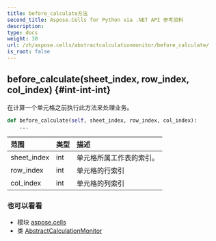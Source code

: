 ```yaml
---
title: before_calculate方法
second_title: Aspose.Cells for Python via .NET API 参考资料
description:
type: docs
weight: 30
url: /zh/aspose.cells/abstractcalculationmonitor/before_calculate/
is_root: false
---
```

##  before_calculate(sheet_index, row_index, col_index) {#int-int-int}
在计算一个单元格之前执行此方法来处理业务。



```python
def before_calculate(self, sheet_index, row_index, col_index):
    ...
```


|范围|类型|描述|
| :- | :- | :- |
| sheet_index | int |单元格所属工作表的索引。|
| row_index | int |单元格的行索引|
| col_index | int |单元格的列索引|



### 也可以看看
* 模块 [aspose.cells](../../)
* 类 [AbstractCalculationMonitor](/cells/python-net/zh/aspose.cells/abstractcalculationmonitor)
